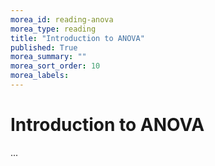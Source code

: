 ```yaml
---
morea_id: reading-anova
morea_type: reading
title: "Introduction to ANOVA"
published: True
morea_summary: ""
morea_sort_order: 10
morea_labels: 
---
```



# Introduction to ANOVA

...